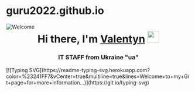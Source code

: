 # guru2022.github.io
<img src="https://c.tenor.com/ePiCFa5wBIYAAAAC/welcome-youre-welcome.gif" align="left" alt="Welcome">
<h1 align="center">Hi there, I'm <a href="https://guru2022.github.io/" target="_blank">Valentyn</a> 
<img src="https://github.com/blackcater/blackcater/raw/main/images/Hi.gif" height="32"/></h1>
<h3 align="center">IT STAFF from Ukraine "ua"</h3>
[![Typing SVG](https://readme-typing-svg.herokuapp.com?color=%23241FF7&vCenter=true&multiline=true&lines=Welcome+to+my+Git+page+for+more+information...)](https://git.io/typing-svg)
